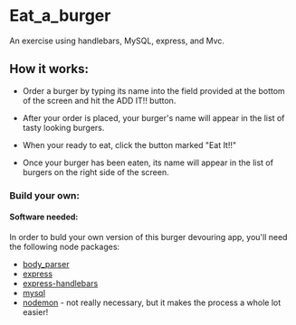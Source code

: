 # Eat_a_burger
An exercise using handlebars, MySQL, express, and Mvc.

## How it works:

* Order a burger by typing its name into the field provided at the bottom of the screen and hit the ADD IT!! button.

* After your order is placed, your burger's name will appear in the list of tasty looking burgers.

* When your ready to eat, click the button marked "Eat It!!"

* Once your burger has been eaten, its name will appear in the list of burgers on the right side of the screen.

### Build your own:

#### Software needed:

In order to buld your own version of this burger devouring app, you'll need the following node packages:

* [body_parser](https://www.npmjs.com/package/body-parser)
* [express](https://www.npmjs.com/package/express)
* [express-handlebars](https://www.npmjs.com/package/express-handlebars)
* [mysql](https://www.npmjs.com/package/mysql)
* [nodemon](https://www.npmjs.com/package/nodemon) - not really necessary, but it makes the process a whole lot easier!
